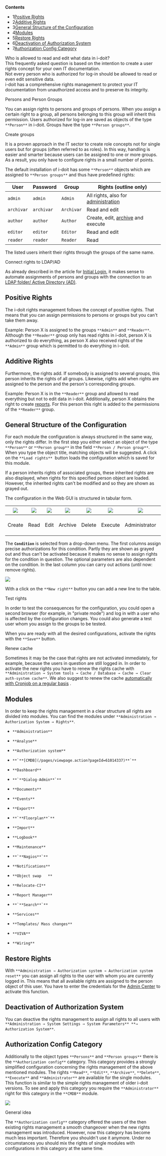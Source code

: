 **Contents**

*   1[Positive Rights](#RightsManagement-PositiveRights)
*   2[Additive Rights](#RightsManagement-AdditiveRights)
*   3[General Structure of the Configuration](#RightsManagement-GeneralStructureoftheConfiguration)
*   4[Modules](#RightsManagement-Modules)
*   5[Restore Rights](#RightsManagement-RestoreRights)
*   6[Deactivation of Authorization System](#RightsManagement-DeactivationofAuthorizationSystem)
*   7[Authorization Config Category](#RightsManagement-AuthorizationConfigCategory)

Who is allowed to read and edit what data in i-doit?  
This frequently asked question is based on the intention to create a user rights concept for your own IT documentation.  
Not every person who is authorized for log-in should be allowed to read or even edit sensitive data.  
i-doit has a comprehensive rights management to protect your IT documentation from unauthorized access and to preserve its integrity.

  

Persons and Person Groups

You can assign rights to persons and groups of persons. When you assign a certain right to a group, all persons belonging to this group will inherit this permission. Users authorized for log-in are saved as objects of the type `**Person**` in i-doit. Groups have the type `**Person groups**`.

Create groups

It is a proven approach in the IT sector to create role concepts not for single users but for groups (often referred to as roles). In this way, handling is easier and smarter because users can be assigned to one or more groups. As a result, you only have to configure rights in a small number of points.

The default installation of i-doit has some `**Person**` objects which are assigned to `**Person groups**` and thus have predefined rights:

| User | Password | Group | Rights (outline only) |
| --- | --- | --- | --- |
| `admin` | `admin` | `Admin` | All rights, also for [administration](/pages/viewpage.action?pageId=61014472) |
| `archivar` | `archivar` | `Archivar` | Read and edit |
| `author` | `author` | `Author` | Create, edit, [archive](/display/en/Life+and+Documentation+Cycle) and execute |
| `editor` | `editor` | `Editor` | Read and edit |
| `reader` | `reader` | `Reader` | Read |

The listed users inherit their rights through the groups of the same name.

Connect rights to LDAP/AD

As already described in the article for [Initial Login](/display/en/Initial+Login), it makes sense to automate assignments of persons and groups with the connection to an [LDAP folder/ Active Directory (AD)](/pages/viewpage.action?pageId=37355601).

Positive Rights
---------------

The i-doit rights management follows the concept of positive rights. That means that you can assign permissions to persons or groups but you can't take them away.

Example: Person X is assigned to the groups `**Admin**` and `**Reader**`. Although the `**Reader**` group only has read rights in i-doit, person X is authorized to do everything, as person X also received rights of the `**Admin**` group which is permitted to do everything in i-doit.

Additive Rights
---------------

Furthermore, the rights add. If somebody is assigned to several groups, this person inherits the rights of all groups. Likewise, rights add when rights are assigned to the person and the person's corresponding groups.

Example: Person X is in the `**Reader**` group and allowed to read everything but not to edit data in i-doit. Additionally, person X obtains the right to create [reports](/display/en/Report+Manager). For this person this right is added to the permissions of the `**Reader**` group.

General Structure of the Configuration
--------------------------------------

For each module the configuration is always structured in the same way, only the rights differ. In the first step you either select an object of the type `**Person**` or `**Person group**` in the field `**Person / Person group**`. When you type the object title, matching objects will be suggested. A click on the `**Load rights**`  button loads the configuration which is saved for this module.

If a person inherits rights of associated groups, these inherited rights are also displayed, when rights for this specified person object are loaded. However, the inherited rights can't be modified and so they are shown as grayed out.

The configuration in the Web GUI is structured in tabular form.

| ![](/download/attachments/61014335/page_add.png?version=1&modificationDate=1507738218133&api=v2) | ![](/download/attachments/61014335/page_magnify.png?version=1&modificationDate=1507738248144&api=v2) | ![](/download/attachments/61014335/page_edit.png?version=1&modificationDate=1507738248250&api=v2) | ![](/download/attachments/61014335/page_red.png?version=1&modificationDate=1507738248270&api=v2) | ![](/download/attachments/61014335/page_delete.png?version=1&modificationDate=1507738248284&api=v2) | ![](/download/attachments/61014335/page_go.png?version=1&modificationDate=1507738278355&api=v2) | ![](/download/attachments/61014335/user_gray.png?version=1&modificationDate=1507738278406&api=v2) | Condition | Parameter | Action |
| --- | --- | --- | --- | --- | --- | --- | --- | --- | --- |
| Create | Read | Edit | Archive | Delete | Execute | Administrator | What area is involved? | Optional parameters | ![](/download/attachments/61014335/cross.png?version=1&modificationDate=1507738278438&api=v2) Remove right |

The **`Condition`** is selected from a drop-down menu. The first columns assign precise authorizations for this condition. Partly they are shown as grayed out and thus can't be activated because it makes no sense to assign rights for the condition in question. The optional parameters are also dependent on the condition. In the last column you can carry out actions (until now: remove rights).

![](/download/attachments/61014335/rights-admin-group-en.png?version=1&modificationDate=1631794430280&api=v2&effects=drop-shadow)

With a click on the `**New right**` button you can add a new line to the table.

Test rights

In order to test the consequences for the configuration, you could open a second browser (for example, in "private mode") and log in with a user who is affected by the configuration changes. You could also generate a test user whom you assign to the groups to be tested.

When you are ready with all the desired configurations, activate the rights with the `**Save**` button.

Renew cache

Sometimes it may be the case that rights are not activated immediately, for example, because the users in question are still logged in. In order to activate the new rights you have to renew the rights cache with `**Administration → System tools → Cache / Database → Cache → Clear auth-system cache**`. We also suggest to renew the cache [automatically with Cronjob on a regular basis](/display/en/CLI) .

Modules
-------

In order to keep the rights management in a clear structure all rights are divided into modules. You can find the modules under `**Administration → Authorization System → Rights**`.

*   `**Administration**`
    
*   `**Analyse**`
*   `**Authorization system**`
*   ``**`**[CMDB](/pages/viewpage.action?pageId=61014337)**`**``
*   `**Dashboard**`
    
*   ``**`**Dialog-Admin**`**``
    
*   `**Documents**`
    
*   `**Events**`
    
*   `**Export**`
    
*   ``**`**Floorplan**`**``
    
*   `**Import**`
    
*   `**Logbook**`
    
*   `**Maintenance**`
*   ``**`**Nagios**`**``
    
*   `**Notifications**`
    
*   `**Object swap  
    **`
    
*   `**Relocate-CI**`
    
*   `**Report Manager**`
    
*   ``**`**Search**`**``
    
*   `**Services**`
    
*   `**Templates/ Mass changes**`
    
*   `**VIVA**`
*   `**Wiring**`
    

Restore Rights
--------------

With `**Administration → Authorization system → Authorization system reset**` you can assign all rights to the user with whom you are currently logged in. This means that all available rights are assigned to the person object of this user. You have to enter the credentials for the [Admin Center](/display/en/Admin+Center) to activate this function.

Deactivation of Authorization System
------------------------------------

You can deactive the rights management to assign all rights to all users with `**Administration → System Settings → System Parameters** **→ Authorization System**`.

Authorization Config Category
-----------------------------

Additionally to the object types `**Persons**` and `**Person groups**` there is the `**Authorization config**` category. This category provides a strongly simplified configuration concerning the rights management of the above mentioned modules. The rights `**Read**`, `**Edit**`, `**Archive**`, `**Delete**`, `**Execute**` and `**Administrator**` are available for the single modules. This function is similar to the simple rights management of older i-doit versions. To see and apply this category you require the `**Administrator**` right for this category in the `**CMDB**` module.

![](/download/attachments/61014335/auhorization-conf-en.png?version=1&modificationDate=1631794990166&api=v2&effects=drop-shadow)

General idea

The `**Authorization config**` category offered the users of the then existing rights management a smooth changeover when the new rights management was introduced. However, now this category has become much less important. Therefore you shouldn't use it anymore. Under no circumstances you should mix the rights of single modules with configurations in this category at the same time.